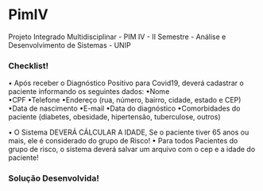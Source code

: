 # PimIV
Projeto Integrado Multidisciplinar - PIM IV - II Semestre - Análise e Desenvolvimento de Sistemas - UNIP

### Checklist!
•	Após receber o Diagnóstico Positivo para Covid19, deverá cadastrar o paciente informando os seguintes dados:
•Nome  
•CPF 
•Telefone 
•Endereço (rua, número, bairro, cidade, estado e CEP)
•Data de nascimento 
•E-mail 
•Data do diagnóstico
•Comorbidades do paciente (diabetes, obesidade, hipertensão, tuberculose, outros)

•	O Sistema DEVERÁ CÁLCULAR A IDADE, Se o paciente tiver 65 anos ou mais, ele é considerado do grupo de Risco!
•	Para todos Pacientes do grupo de risco, o sistema deverá salvar um arquivo com o cep e a idade do paciente!


### Solução Desenvolvida!



